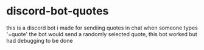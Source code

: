 # discord-bot-quotes

this is a discord bot i made for sendiing quotes in chat when someone types '=quote' the bot would send a randomly selected quote, this bot worked but had debugging to be done
